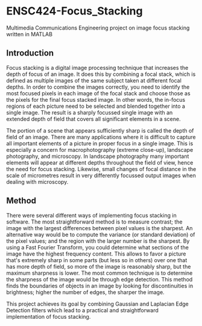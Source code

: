 # ENSC424-Focus_Stacking
Multimedia Communications Engineering project on image focus stacking written in MATLAB

## Introduction
Focus stacking is a digital image processing technique that increases the depth of focus of an image. It does this by combining a focal stack, which is defined as multiple images of the same subject taken at different focal depths. In order to combine the images correctly, you need to identify the most focused pixels in each image of the focal stack and choose those as the pixels for the final focus stacked image. In other words, the in-focus regions of each picture need to be selected and blended together into a single image. The result is a sharply focussed single image with an extended depth of field that covers all significant elements in a scene. 

The portion of a scene that appears sufficiently sharp is called the depth of field of an image. There are many applications where it is difficult to capture all important elements of a picture in proper focus in a single image. This is especially a concern for macrophotography (extreme close-up), landscape photography, and microscopy. In landscape photography many important elements will appear at different depths throughout the field of view, hence the need for focus stacking. Likewise, small changes of focal distance in the scale of micrometres result in very differently focussed output images when dealing with microscopy.

## Method
There were several different ways of implementing focus stacking in software. The most straightforward method is to measure contrast; the image with the largest differences between pixel values is the sharpest. An alternative way would be to compute the variance (or standard deviation) of the pixel values; and the region with the larger number is the sharpest. By using a Fast Fourier Transform, you could determine what sections of the image have the highest frequency content. This allows to favor a picture that's extremely sharp in some parts (but less so in others) over one that has more depth of field, so more of the image is reasonably sharp, but the maximum sharpness is lower. The most common technique is to determine the sharpness of the image would be through edge detection. This method finds the boundaries of objects in an image by looking for discontinuities in brightness; higher the number of edges, the sharper the image.

This project achieves its goal by combining Gaussian and Laplacian Edge Detection filters which lead to a practical and straightforward implementation of focus stacking.
